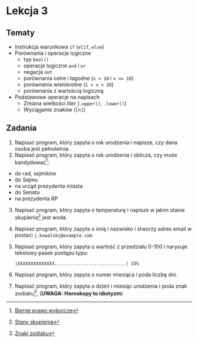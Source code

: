 # Lekcja 3

## Tematy

- Instrukcja warunkowa `if` (`elif`, `else`)
- Porównania i operacje logiczne
  - typ `bool()`
  - operacje logiczne `and` i `or`
  - negacja `not`
  - porównania ostre i łagodne (`x < 10` i `x <= 10`)
  - porównania wielokrotne (`1 < x < 20`)
  - porównania z wartością logiczną
- Podstawowe operacje na napisach
  - Zmiana wielkości liter (`.upper()`, `.lower()`)
  - Wyciąganie znaków (`[n]`)
  
## Zadania

1. Napisać program, który zapyta o rok urodzenia i napisze, czy dana osoba jest pełnoletnia.
2. Napisać program, który zapyta o rok urodzenia i oblicza, czy może kandydować[^1]:
  - do rad, sejmików
  - do Sejmu
  - na urząd prezydenta miasta
  - do Senatu
  - na prezydenta RP
3. Napisać program, który zapyta o temperaturę i napisze w jakim stanie skupienia[^2] jest woda.
4. Napisać program, który zapyta o imię i nazwisko i stworzy adres email w postaci `j.kowalski@example.com`
5. Napisać program, który zapyta o wartość z przedziału 0-100 i narysuje tekstowy pasek postępu typu:

   `|XXXXXXXXXXXXXX...........................| 33%`

6. Napisać program, który zapyta o numer miesiąca i poda liczbę dni.
7. Napisać program, który zapyta o dzień i miesiąc urodzenia i poda znak zodiaku[^3]. (**UWAGA: Horoskopy to idiotyzm**)

[^1]: [Bierne prawo wyborcze](https://pl.wikipedia.org/wiki/Bierne_prawo_wyborcze)

[^2]: [Stany skupienia](https://pl.wikipedia.org/wiki/Stan_skupienia_materii)

[^3]: [Znaki zodiaku](https://kobieta.onet.pl/znaki-zodiaku-daty-urodzin-kolejnosc-znaczenie-wyjasniamy/tbp4gnt)
